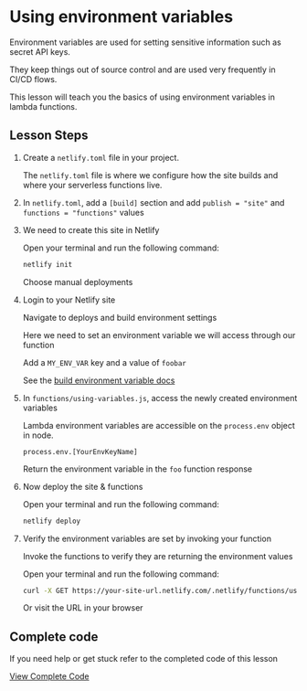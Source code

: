 # Using environment variables

Environment variables are used for setting sensitive information such as secret API keys.

They keep things out of source control and are used very frequently in CI/CD flows.

This lesson will teach you the basics of using environment variables in lambda functions.

## Lesson Steps

1. Create a `netlify.toml` file in your project.

    The `netlify.toml` file is where we configure how the site builds and where your serverless functions live.

2. In `netlify.toml`, add a `[build]` section and add `publish = "site"` and `functions = "functions"` values

3. We need to create this site in Netlify

    Open your terminal and run the following command:

    ```bash
    netlify init
    ```

    Choose manual deployments

4. Login to your Netlify site

    Navigate to deploys and build environment settings

    Here we need to set an environment variable we will access through our function

    Add a `MY_ENV_VAR` key and a value of `foobar`

    See the [build environment variable docs](https://www.netlify.com/docs/continuous-deployment/#build-environment-variables)

5. In `functions/using-variables.js`, access the newly created environment variables

    Lambda environment variables are accessible on the `process.env` object in node.

    `process.env.[YourEnvKeyName]`

    Return the environment variable in the `foo` function response

6. Now deploy the site & functions

    Open your terminal and run the following command:

    ```bash
    netlify deploy
    ```

7. Verify the environment variables are set by invoking your function

    Invoke the functions to verify they are returning the environment values

    Open your terminal and run the following command:

    ```bash
    curl -X GET https://your-site-url.netlify.com/.netlify/functions/using-variables
    ```

    Or visit the URL in your browser







## Complete code

If you need help or get stuck refer to the completed code of this lesson

[View Complete Code](https://github.com/DavidWells/netlify-functions-workshop/tree/master/lessons-code-complete/core-concepts/3-using-environment-variables)
